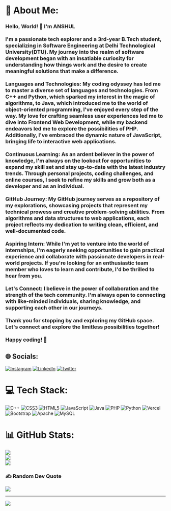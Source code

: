 

<!--
**anshulDTU/anshulDTU** is a ✨ _special_ ✨ repository because its `README.md` (this file) appears on your GitHub profile.

Here are some ideas to get you started:

- 🔭 I’m currently working on ...
- 🌱 I’m currently learning ...
- 👯 I’m looking to collaborate on ...
- 🤔 I’m looking for help with ...
- 💬 Ask me about ...
- 📫 How to reach me: ...
- 😄 Pronouns: ...
- ⚡ Fun fact: ...
-->


# 💫 About Me:
### Hello, World! 👋 I'm ANSHUL<br><br>I'm a passionate tech explorer and a 3rd-year B.Tech student, specializing in Software Engineering at Delhi Technological University(DTU). My journey into the realm of software development began with an insatiable curiosity for understanding how things work and the desire to create meaningful solutions that make a difference.<br><br>**Languages and Technologies:** My coding odyssey has led me to master a diverse set of languages and technologies. From C++ and Python, which sparked my interest in the magic of algorithms, to Java, which introduced me to the world of object-oriented programming, I've enjoyed every step of the way. My love for crafting seamless user experiences led me to dive into Frontend Web Development, while my backend endeavors led me to explore the possibilities of PHP. Additionally, I've embraced the dynamic nature of JavaScript, bringing life to interactive web applications.<br><br>**Continuous Learning:** As an ardent believer in the power of knowledge, I'm always on the lookout for opportunities to expand my skill set and stay up-to-date with the latest industry trends. Through personal projects, coding challenges, and online courses, I seek to refine my skills and grow both as a developer and as an individual.<br><br>**GitHub Journey:** My GitHub journey serves as a repository of my explorations, showcasing projects that represent my technical prowess and creative problem-solving abilities. From algorithms and data structures to web applications, each project reflects my dedication to writing clean, efficient, and well-documented code.<br><br>**Aspiring Intern:** While I'm yet to venture into the world of internships, I'm eagerly seeking opportunities to gain practical experience and collaborate with passionate developers in real-world projects. If you're looking for an enthusiastic team member who loves to learn and contribute, I'd be thrilled to hear from you.<br><br>**Let's Connect:** I believe in the power of collaboration and the strength of the tech community. I'm always open to connecting with like-minded individuals, sharing knowledge, and supporting each other in our journeys.<br><br>Thank you for stopping by and exploring my GitHub space. Let's connect and explore the limitless possibilities together!<br><br>Happy coding! 🚀<br>


## 🌐 Socials:
[![Instagram](https://img.shields.io/badge/Instagram-%23E4405F.svg?logo=Instagram&logoColor=white)](https://instagram.com/anshul__ap) [![LinkedIn](https://img.shields.io/badge/LinkedIn-%230077B5.svg?logo=linkedin&logoColor=white)](https://linkedin.com/in/anshulDTU) [![Twitter](https://img.shields.io/badge/Twitter-%231DA1F2.svg?logo=Twitter&logoColor=white)](https://twitter.com/anshulpanchal50) 

# 💻 Tech Stack:
![C++](https://img.shields.io/badge/c++-%2300599C.svg?style=for-the-badge&logo=c%2B%2B&logoColor=white) ![CSS3](https://img.shields.io/badge/css3-%231572B6.svg?style=for-the-badge&logo=css3&logoColor=white) ![HTML5](https://img.shields.io/badge/html5-%23E34F26.svg?style=for-the-badge&logo=html5&logoColor=white) ![JavaScript](https://img.shields.io/badge/javascript-%23323330.svg?style=for-the-badge&logo=javascript&logoColor=%23F7DF1E) ![Java](https://img.shields.io/badge/java-%23ED8B00.svg?style=for-the-badge&logo=java&logoColor=white) ![PHP](https://img.shields.io/badge/php-%23777BB4.svg?style=for-the-badge&logo=php&logoColor=white) ![Python](https://img.shields.io/badge/python-3670A0?style=for-the-badge&logo=python&logoColor=ffdd54) ![Vercel](https://img.shields.io/badge/vercel-%23000000.svg?style=for-the-badge&logo=vercel&logoColor=white) ![Bootstrap](https://img.shields.io/badge/bootstrap-%23563D7C.svg?style=for-the-badge&logo=bootstrap&logoColor=white) ![Apache](https://img.shields.io/badge/apache-%23D42029.svg?style=for-the-badge&logo=apache&logoColor=white) ![MySQL](https://img.shields.io/badge/mysql-%2300f.svg?style=for-the-badge&logo=mysql&logoColor=white)
# 📊 GitHub Stats:
![](https://github-readme-stats.vercel.app/api?username=anshulDTU&theme=dark&hide_border=false&include_all_commits=false&count_private=false)<br/>
![](https://github-readme-streak-stats.herokuapp.com/?user=anshulDTU&theme=dark&hide_border=false)<br/>
![](https://github-readme-stats.vercel.app/api/top-langs/?username=anshulDTU&theme=dark&hide_border=false&include_all_commits=false&count_private=false&layout=compact)

### ✍️ Random Dev Quote
![](https://quotes-github-readme.vercel.app/api?type=horizontal&theme=radical)

---
[![](https://visitcount.itsvg.in/api?id=anshulDTU&icon=0&color=0)](https://visitcount.itsvg.in)

<!-- Proudly created with GPRM ( https://gprm.itsvg.in ) -->
